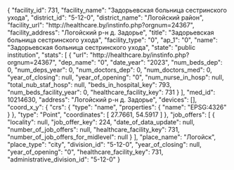 {
    "facility_id": 731,
    "facility_name": "Задорьевская больница сестринского ухода",
    "district_id": "5-12-0",
    "district_name": "Логойский район",
    "facility_url": "http:\/\/healthcare.by\/instinfo.php?orgnum=24367",
    "facility_address": "Логойский р-н д. Задорье",
    "title": "Задорьевская больница сестринского ухода",
    "facility_type": "0",
    "ap_1": "0",
    "name": "Задорьевская больница сестринского ухода",
    "state": "public institution",
    "stats": [
        {
            "url": "http:\/\/healthcare.by\/instinfo.php?orgnum=24367",
            "dep_name": "0",
            "date_year": "2023",
            "num_beds_dep": 0,
            "num_deps_year": 0,
            "num_doctors_dep": 0,
            "num_doctors_med": 0,
            "year_of_closing": null,
            "year_of_opening": "0",
            "num_nurse_in_hosp": null,
            "total_nub_staf_hosp": null,
            "beds_in_hospital_key": 793,
            "num_beds_facility_year": 0,
            "healthcare_facility_key": 731
        }
    ],
    "med_id": 10214630,
    "address": "Логойский р-н д. Задорье",
    "devices": [],
    "coord_x_y": {
        "crs": {
            "type": "name",
            "properties": {
                "name": "EPSG:4326"
            }
        },
        "type": "Point",
        "coordinates": [
            27.7661,
            54.5917
        ]
    },
    "job_offers": [
        {
            "locality": null,
            "job_offer_key": 224,
            "date_of_data_update": null,
            "number_of_job_offers": null,
            "healthcare_facility_key": 731,
            "number_of_job_offers_for_midlevel": null
        }
    ],
    "place_name": "Логойск",
    "place_type": "city",
    "division_id": "5-12-0",
    "year_of_closing": null,
    "year_of_opening": "0",
    "healthcare_facility_key": 731,
    "administrative_division_id": "5-12-0"
}